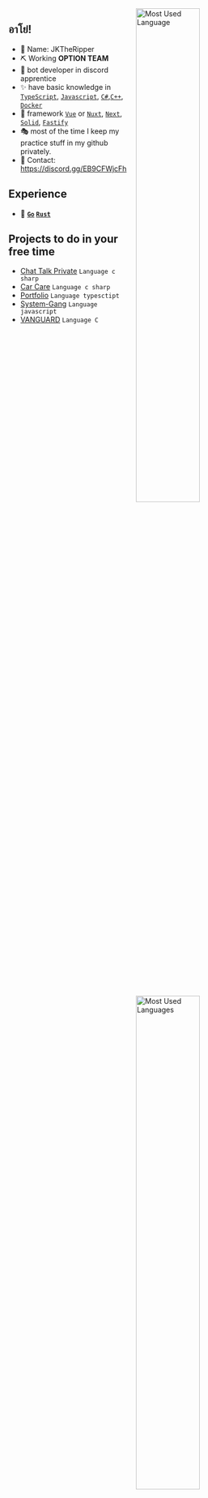 

<img alt="Most Used Language" align="right" width="50%" src="https://github-readme-stats.vercel.app/api?username=DataTechX&count_private=true&include_all_commits=true&show_icons=true&theme=dark&icon_color=fff&hide_border=true">
<img alt="Most Used Languages" align="right" width="50%" src="https://lanyard.cnrad.dev/api/827530462675075102" >

## อาโย่!

- 🍒 Name: JKTheRipper
- ⛏ Working  **OPTION TEAM** 
- 🎨 bot developer in discord apprentice
- ✨ have basic knowledge in [`TypeScript`], [`Javascript`], [`C#`],[`C++`], [`Docker`]
- 🎃 framework [`Vue`] or [`Nuxt`], [`Next`], [`Solid`], [`Fastify`]
- 🎭 most of the time I keep my practice stuff in my github privately.
- 💬 Contact: https://discord.gg/EB9CFWjcFh

## Experience
- 🔭 **[`Go`] [`Rust`]**

## Projects to do in your free time
- [Chat Talk Private](https://github.com/JKTheRipperTH/chat-g) `Language c sharp`
- [Car Care](https://github.com/JKTheRipperTH/car-care) `Language c sharp`
- [Portfolio](https://github.com/JKTheRipperTH/car-care) `Language typesctipt`
- [System-Gang](https://github.com/JKTheRipperTH/System-Gang) `Language javascript`
- [VANGUARD](https://github.com/JKTheRipperTH/InjectorVANGUARD) `Language C`

[`TypeScript`]:          https://www.typescriptlang.org/
[`Javascript`]:          https://developer.mozilla.org/en-US/docs/Web/JavaScript
[`Rust`]:                https://www.rust-lang.org/
[`Go`]:                  https://golang.org
[`C#`]:                  https://docs.microsoft.com/en-us/dotnet/csharp/
[`C++`]:                 https://learn.microsoft.com/en-us/cpp/cpp/?view=msvc-170
[`Vue`]:                 https://vuejs.org/
[`Next`]:                https://nextjs.org/docs
[`Nuxt`]:                https://nuxt.com/docs/getting-started/introduction
[`Solid`]:               https://www.solidjs.com/docs/latest
[`Fastify`]:             https://fastify.dev/docs/latest/
[`Docker`]:              https://docs.docker.com/get-started/overview/
